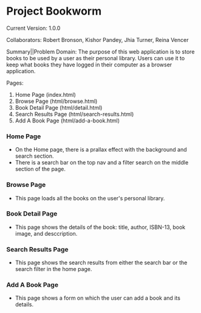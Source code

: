 # Project Bookworm

Current Version: 1.0.0

Collaborators: Robert Bronson, Kishor Pandey, Jhia Turner, Reina Vencer

Summary||Problem Domain:
The purpose of this web application is to store books to be used by a user as their personal library. Users can use it to keep what books they have logged in their computer as a browser application. 

Pages:
1. Home Page (index.html)
2. Browse Page (html/browse.html)
3. Book Detail Page (html/detail.html)
4. Search Results Page (html/search-results.html)
5. Add A Book Page (html/add-a-book.html)

### Home Page ###
  - On the Home page, there is a prallax effect with the background and search section.
  - There is a search bar on the top nav and a filter search on the middle section     of the page.

### Browse Page ###
  - This page loads all the books on the user's personal library.

### Book Detail Page ###
  - This page shows the details of the book: title, author, ISBN-13, book image, and desccription. 

### Search Results Page ###
  - This page shows the search results from either the search bar or the search filter in the home page. 

### Add A Book Page ###
  - This page shows a form on which the user can add a book and its details. 